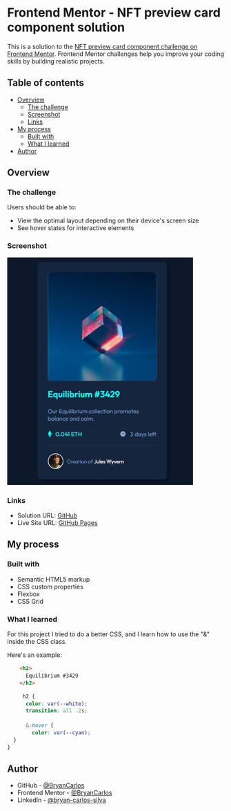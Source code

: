 # Frontend Mentor - NFT preview card component solution

This is a solution to the [NFT preview card component challenge on Frontend Mentor](https://www.frontendmentor.io/challenges/nft-preview-card-component-SbdUL_w0U). Frontend Mentor challenges help you improve your coding skills by building realistic projects. 

## Table of contents

- [Overview](#overview)
  - [The challenge](#the-challenge)
  - [Screenshot](#screenshot)
  - [Links](#links)
- [My process](#my-process)
  - [Built with](#built-with)
  - [What I learned](#what-i-learned)
- [Author](#author)


## Overview

### The challenge

Users should be able to:

- View the optimal layout depending on their device's screen size
- See hover states for interactive elements

### Screenshot

![](./images/nft-preview.jpg)

### Links

- Solution URL: [GitHub](https://github.com/BryanCarlos/NFT-Preview-card)
- Live Site URL: [GitHub Pages](https://bryancarlos.github.io/NFT-Preview-card/)

## My process

### Built with

- Semantic HTML5 markup
- CSS custom properties
- Flexbox
- CSS Grid

### What I learned

For this project I tried to do a better CSS, and I learn how to use the "&" inside the CSS class.

Here's an example:

```html
    <h2>
      Equilibrium #3429
    </h2>
```
```css
     h2 {
      color: var(--white);
      transition: all .2s;

      &:hover {
        color: var(--cyan);
  }
}
```

## Author

- GitHub - [@BryanCarlos](https://github.com/BryanCarlos)
- Frontend Mentor - [@BryanCarlos](https://www.frontendmentor.io/profile/BryanCarlos)
- LinkedIn - [@bryan-carlos-silva](https://www.linkedin.com/in/bryan-carlos-silva/)